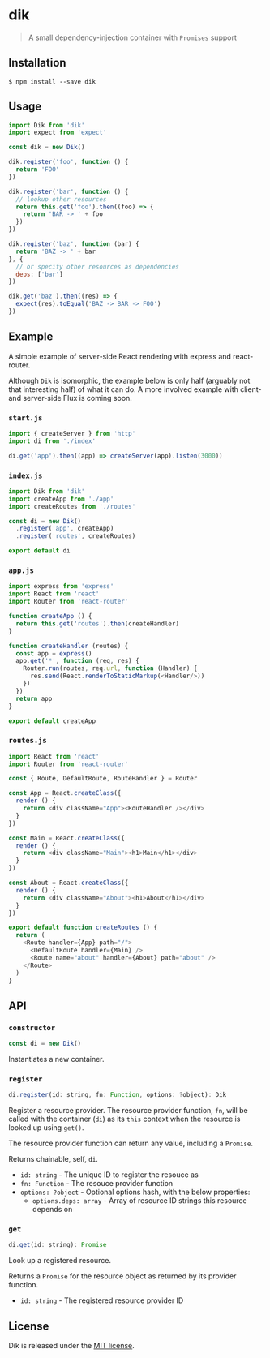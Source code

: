 # dik
> A small dependency-injection container with `Promises` support

## Installation

```
$ npm install --save dik
```

## Usage

```javascript
import Dik from 'dik'
import expect from 'expect'

const dik = new Dik()

dik.register('foo', function () {
  return 'FOO'
})

dik.register('bar', function () {
  // lookup other resources
  return this.get('foo').then((foo) => {
    return 'BAR -> ' + foo
  })
})

dik.register('baz', function (bar) {
  return 'BAZ -> ' + bar
}, {
  // or specify other resources as dependencies
  deps: ['bar']
})

dik.get('baz').then((res) => {
  expect(res).toEqual('BAZ -> BAR -> FOO')
})
```

## Example

A simple example of server-side React rendering with express and react-router.

Although `Dik` is isomorphic, the example below is only half (arguably not
that interesting half) of what it can do. A more involved example with
client- and server-side Flux is coming soon.

### `start.js`

```javascript
import { createServer } from 'http'
import di from './index'

di.get('app').then((app) => createServer(app).listen(3000))
```

### `index.js`

```javascript
import Dik from 'dik'
import createApp from './app'
import createRoutes from './routes'

const di = new Dik()
  .register('app', createApp)
  .register('routes', createRoutes)

export default di
```

### `app.js`

```javascript
import express from 'express'
import React from 'react'
import Router from 'react-router'

function createApp () {
  return this.get('routes').then(createHandler)
}

function createHandler (routes) {
  const app = express()
  app.get('*', function (req, res) {
    Router.run(routes, req.url, function (Handler) {
      res.send(React.renderToStaticMarkup(<Handler/>))
    })
  })
  return app
}

export default createApp
```

### `routes.js`

```javascript
import React from 'react'
import Router from 'react-router'

const { Route, DefaultRoute, RouteHandler } = Router

const App = React.createClass({
  render () {
    return <div className="App"><RouteHandler /></div>
  }
})

const Main = React.createClass({
  render () {
    return <div className="Main"><h1>Main</h1></div>
  }
})

const About = React.createClass({
  render () {
    return <div className="About"><h1>About</h1></div>
  }
})

export default function createRoutes () {
  return (
    <Route handler={App} path="/">
      <DefaultRoute handler={Main} />
      <Route name="about" handler={About} path="about" />
    </Route>
  )
}
```

## API

### `constructor`

```javascript
const di = new Dik()
```

Instantiates a new container.

### `register`

```javascript
di.register(id: string, fn: Function, options: ?object): Dik
```

Register a resource provider. The resource provider function, `fn`, will be
called with the container (`di`) as its `this` context when the resource is
looked up using `get()`.

The resource provider function can return any value, including a `Promise`.

Returns chainable, self, `di`.

* `id: string` - The unique ID to register the resouce as
* `fn: Function` - The resouce provider function
* `options: ?object` - Optional options hash, with the below properties:
  * `options.deps: array` - Array of resource ID strings this resource depends on

### `get`

```javascript
di.get(id: string): Promise
```

Look up a registered resource.

Returns a `Promise` for the resource object as returned by its provider function.

* `id: string` - The registered resource provider ID

## License

Dik is released under the [MIT license](./LICENSE).
